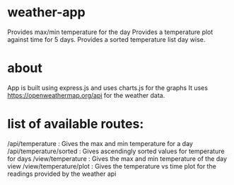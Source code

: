 # weather-app
Provides max/min temperature for the day
Provides a temperature plot against time for 5 days.
Provides a sorted temperature list day wise.

# about
App is built using express.js and uses charts.js for the graphs
It uses https://openweathermap.org/api for the weather data.

# list of available routes:
/api/temperature          : Gives the max and min temperature for a day
/api/temperature/sorted   : Gives ascendingly sorted values for temperature for days
/view/temperature         : Gives the max and min temperature of the day view
/view/temperature/plot    : Gives the temperature vs time plot for the readings provided by the weather api
